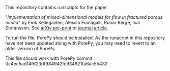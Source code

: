 This repository contains runscripts for the paper 

"*Implementation of mixed-dimensional models for flow in fractured porous media*" by Eirik Keilegavlen, Alessio Fumagalli, Runar Berge, Ivar Stefansson. See [arXiv pre-print](https://arxiv.org/abs/1712.07392) or [journal article](https://www.springerprofessional.de/en/implementation-of-mixed-dimensional-models-for-flow-in-fractured/16377424).

To run the file, PorePy should be installed. As the runscript in this repository have not been updated along with PorePy, you may need to revert to an older version of PorePy.

This file should work with PorePy commit 0c4ec5ad14f623df984942fc934821fa6ac55432

